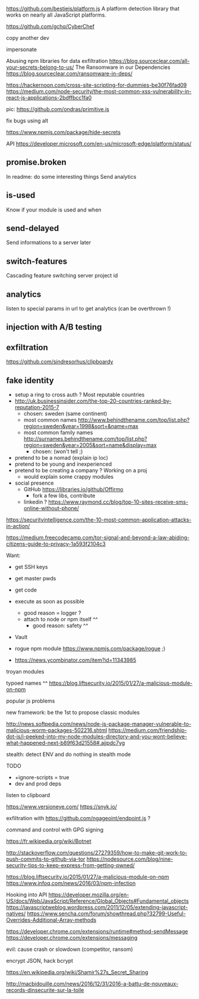 
https://github.com/bestiejs/platform.js A platform detection library that works on nearly all JavaScript platforms.

https://github.com/gchq/CyberChef

copy another dev

impersonate

Abusing npm libraries for data exfiltration https://blog.sourceclear.com/all-your-secrets-belong-to-us/
The Ransomware in our Dependencies https://blog.sourceclear.com/ransomware-in-deps/

https://hackernoon.com/cross-site-scripting-for-dummies-be30f76fad09
https://medium.com/node-security/the-most-common-xss-vulnerability-in-react-js-applications-2bdffbcc1fa0

pic: https://github.com/ondras/primitive.js

fix bugs using alt

https://www.npmjs.com/package/hide-secrets

API https://developer.microsoft.com/en-us/microsoft-edge/platform/status/

## promise.broken
In readme: do some interesting things
Send analytics


## is-used
Know if your module is used and when


## send-delayed
Send informations to a server later


## switch-features
Cascading feature switching
server
project id

## analytics
listen to special params in url to get analytics (can be overthrown !)

## injection with A/B testing


## exfiltration
https://github.com/sindresorhus/clipboardy


## fake identity
* setup a ring to cross auth ?
Most reputable countries
* http://uk.businessinsider.com/the-top-20-countries-ranked-by-reputation-2015-7
  * chosen: sweden (same continent)
  * most common names http://www.behindthename.com/top/list.php?region=sweden&year=1998&sort=&name=max
  * most common family names http://surnames.behindthename.com/top/list.php?region=sweden&year=2005&sort=name&display=max
    * chosen: (won't tell ;)
* pretend to be a nomad (explain ip loc)
* pretend to be young and inexperienced
* pretend to be creating a company ? Working on a proj
  * would explain some crappy modules
* social presence
  * GitHub https://libraries.io/github/Offirmo
    * fork a few libs, contribute
  * linkedin ?
https://www.raymond.cc/blog/top-10-sites-receive-sms-online-without-phone/

https://securityintelligence.com/the-10-most-common-application-attacks-in-action/

https://medium.freecodecamp.com/tor-signal-and-beyond-a-law-abiding-citizens-guide-to-privacy-1a593f2104c3

Want:
* get SSH keys
* get master pwds
* get code
* execute as soon as possible
  * good reason = logger ?
  * attach to node or npm itself ^^
    * good reason: safety ^^
* Vault

* rogue npm module https://www.npmjs.com/package/rogue ;)
* https://news.ycombinator.com/item?id=11343985

troyan modules

typoed names ^^ https://blog.liftsecurity.io/2015/01/27/a-malicious-module-on-npm

popular js problems

new framework: be the 1st to propose classic modules

http://news.softpedia.com/news/node-js-package-manager-vulnerable-to-malicious-worm-packages-502216.shtml
https://medium.com/friendship-dot-js/i-peeked-into-my-node-modules-directory-and-you-wont-believe-what-happened-next-b89f63d21558#.ajjpdc7yg

stealth: detect ENV and do nothing in stealth mode


TODO
- +ignore-scripts = true
- dev and prod deps

listen to clipboard

https://www.versioneye.com/
https://snyk.io/

exfiltration with https://github.com/ngageoint/endpoint.js ?

command and control with GPG signing

https://fr.wikipedia.org/wiki/Botnet

http://stackoverflow.com/questions/27279359/how-to-make-git-work-to-push-commits-to-github-via-tor
https://nodesource.com/blog/nine-security-tips-to-keep-express-from-getting-pwned/

https://blog.liftsecurity.io/2015/01/27/a-malicious-module-on-npm
https://www.infoq.com/news/2016/03/npm-infection


Hooking into API
https://developer.mozilla.org/en-US/docs/Web/JavaScript/Reference/Global_Objects#Fundamental_objects
https://javascriptweblog.wordpress.com/2011/12/05/extending-javascript-natives/
https://www.sencha.com/forum/showthread.php?32799-Useful-Overrides-Additional-Array-methods

https://developer.chrome.com/extensions/runtime#method-sendMessage
https://developer.chrome.com/extensions/messaging

evil:
cause crash or slowdown (competitor, ransom)

encrypt JSON, hack bcrypt

https://en.wikipedia.org/wiki/Shamir%27s_Secret_Sharing

http://macbidouille.com/news/2016/12/31/2016-a-battu-de-nouveaux-records-dinsecurite-sur-la-toile
